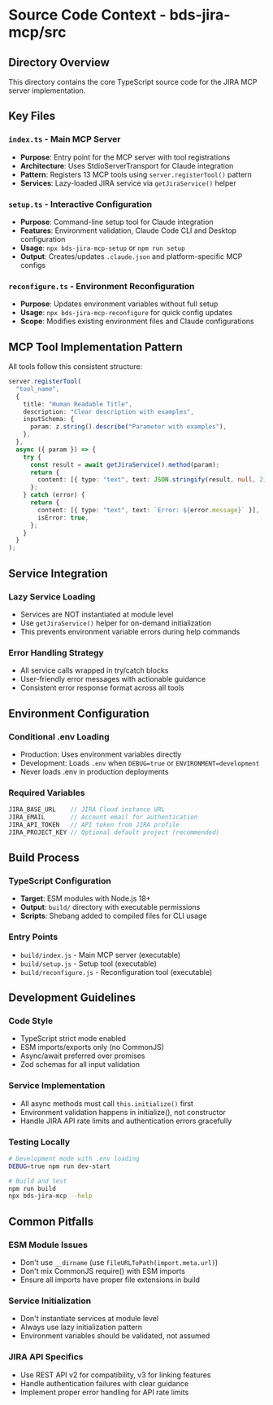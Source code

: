 # Source Code Context - bds-jira-mcp/src

## Directory Overview
This directory contains the core TypeScript source code for the JIRA MCP server implementation.

## Key Files

### `index.ts` - Main MCP Server
- **Purpose**: Entry point for the MCP server with tool registrations
- **Architecture**: Uses StdioServerTransport for Claude integration
- **Pattern**: Registers 13 MCP tools using `server.registerTool()` pattern
- **Services**: Lazy-loaded JIRA service via `getJiraService()` helper

### `setup.ts` - Interactive Configuration
- **Purpose**: Command-line setup tool for Claude integration
- **Features**: Environment validation, Claude Code CLI and Desktop configuration
- **Usage**: `npx bds-jira-mcp-setup` or `npm run setup`
- **Output**: Creates/updates `.claude.json` and platform-specific MCP configs

### `reconfigure.ts` - Environment Reconfiguration
- **Purpose**: Updates environment variables without full setup
- **Usage**: `npx bds-jira-mcp-reconfigure` for quick config updates
- **Scope**: Modifies existing environment files and Claude configurations

## MCP Tool Implementation Pattern

All tools follow this consistent structure:
```typescript
server.registerTool(
  "tool_name",
  {
    title: "Human Readable Title",
    description: "Clear description with examples",
    inputSchema: {
      param: z.string().describe("Parameter with examples"),
    },
  },
  async ({ param }) => {
    try {
      const result = await getJiraService().method(param);
      return {
        content: [{ type: "text", text: JSON.stringify(result, null, 2) }],
      };
    } catch (error) {
      return {
        content: [{ type: "text", text: `Error: ${error.message}` }],
        isError: true,
      };
    }
  }
);
```

## Service Integration

### Lazy Service Loading
- Services are NOT instantiated at module level
- Use `getJiraService()` helper for on-demand initialization  
- This prevents environment variable errors during help commands

### Error Handling Strategy
- All service calls wrapped in try/catch blocks
- User-friendly error messages with actionable guidance
- Consistent error response format across all tools

## Environment Configuration

### Conditional .env Loading
- Production: Uses environment variables directly
- Development: Loads `.env` when `DEBUG=true` or `ENVIRONMENT=development`
- Never loads .env in production deployments

### Required Variables
```typescript
JIRA_BASE_URL    // JIRA Cloud instance URL
JIRA_EMAIL       // Account email for authentication  
JIRA_API_TOKEN   // API token from JIRA profile
JIRA_PROJECT_KEY // Optional default project (recommended)
```

## Build Process

### TypeScript Configuration
- **Target**: ESM modules with Node.js 18+
- **Output**: `build/` directory with executable permissions
- **Scripts**: Shebang added to compiled files for CLI usage

### Entry Points
- `build/index.js` - Main MCP server (executable)
- `build/setup.js` - Setup tool (executable)  
- `build/reconfigure.js` - Reconfiguration tool (executable)

## Development Guidelines

### Code Style
- TypeScript strict mode enabled
- ESM imports/exports only (no CommonJS)
- Async/await preferred over promises
- Zod schemas for all input validation

### Service Implementation
- All async methods must call `this.initialize()` first
- Environment validation happens in initialize(), not constructor
- Handle JIRA API rate limits and authentication errors gracefully

### Testing Locally
```bash
# Development mode with .env loading
DEBUG=true npm run dev-start

# Build and test
npm run build
npx bds-jira-mcp --help
```

## Common Pitfalls

### ESM Module Issues
- Don't use `__dirname` (use `fileURLToPath(import.meta.url)`)
- Don't mix CommonJS require() with ESM imports
- Ensure all imports have proper file extensions in build

### Service Initialization
- Don't instantiate services at module level
- Always use lazy initialization pattern
- Environment variables should be validated, not assumed

### JIRA API Specifics
- Use REST API v2 for compatibility, v3 for linking features
- Handle authentication failures with clear guidance
- Implement proper error handling for API rate limits
